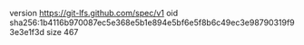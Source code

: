 version https://git-lfs.github.com/spec/v1
oid sha256:1b4116b970087ec5e368e5b1e894e5bf6e5f8b6c49ec3e98790319f93e3e1f3d
size 467
